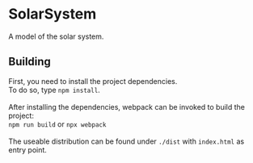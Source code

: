# SolarSystem
A model of the solar system.

## Building
First, you need to install the project dependencies.<br>
To do so, type `npm install`.<br>
<br>
After installing the dependencies, webpack can be invoked to build the project:<br>
`npm run build` or `npx webpack`<br>
<br>
The useable distribution can be found under `./dist` with `index.html` as entry point.
